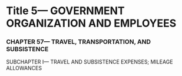 
# Title 5— GOVERNMENT ORGANIZATION AND EMPLOYEES
### CHAPTER 57— TRAVEL, TRANSPORTATION, AND SUBSISTENCE

SUBCHAPTER I— TRAVEL AND SUBSISTENCE EXPENSES; MILEAGE ALLOWANCES
